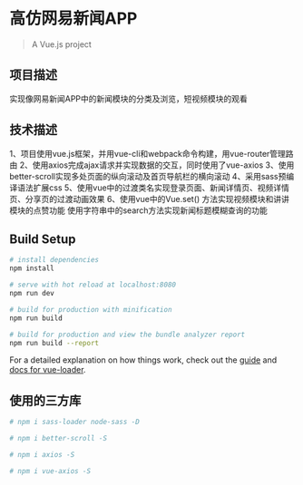 # 高仿网易新闻APP

> A Vue.js project

## 项目描述

实现像网易新闻APP中的新闻模块的分类及浏览，短视频模块的观看

## 技术描述

1、项目使用vue.js框架，并用vue-cli和webpack命令构建，用vue-router管理路由
2、使用axios完成ajax请求并实现数据的交互，同时使用了vue-axios
3、使用better-scroll实现多处页面的纵向滚动及首页导航栏的横向滚动
4、采用sass预编译语法扩展css
5、使用vue中的过渡类名实现登录页面、新闻详情页、视频详情页、分享页的过渡动画效果
6、使用vue中的Vue.set() 方法实现视频模块和讲讲模块的点赞功能
使用字符串中的search方法实现新闻标题模糊查询的功能

## Build Setup

``` bash
# install dependencies
npm install

# serve with hot reload at localhost:8080
npm run dev

# build for production with minification
npm run build

# build for production and view the bundle analyzer report
npm run build --report
```

For a detailed explanation on how things work, check out the [guide](http://vuejs-templates.github.io/webpack/) and [docs for vue-loader](http://vuejs.github.io/vue-loader).

## 使用的三方库

``` bash
# npm i sass-loader node-sass -D

# npm i better-scroll -S

# npm i axios -S

# npm i vue-axios -S
```
